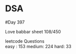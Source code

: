 # DSA

#Day 397

Love babbar sheet
    108/450
    
leetcode Questions   
easy : 153
medium: 224
hard: 33

 
